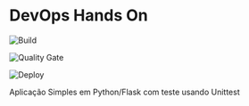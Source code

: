 # DevOps Hands On

![Build](https://github.com/tiagopimentaoliveira/devopslab/actions/workflows/pipeline.yml/badge.svg?event=build)

![Quality Gate](https://github.com/tiagopimentaoliveira/devopslab/actions/workflows/pipeline.yml/badge.svg?event=qualitygate)

![Deploy](https://github.com/tiagopimentaoliveira/devopslab/actions/workflows/pipeline.yml/badge.svg?event=deploy)

Aplicação Simples em Python/Flask com teste usando Unittest